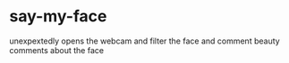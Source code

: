 # say-my-face
unexpextedly opens the webcam and filter the face and comment beauty comments about the face
